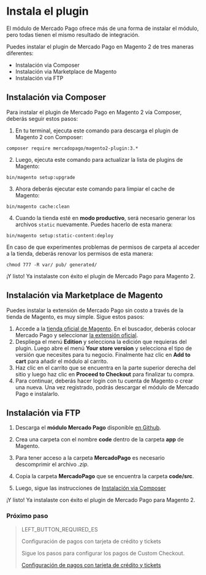 # Instala el plugin

El módulo de Mercado Pago ofrece más de una forma de instalar el módulo, pero todas tienen el mismo resultado de integración.

Puedes instalar el plugin de Mercado Pago en Magento 2 de tres maneras diferentes:

* Instalación via Composer
* Instalación via Marketplace de Magento
* Instalación via FTP

## Instalación via Composer

Para instalar el plugin de Mercado Pago en Magento 2 vía Composer, deberás seguir estos pasos:

1. En tu terminal, ejecuta este comando para descarga el plugin de Magento 2 con Composer:

```
composer require mercadopago/magento2-plugin:3.*
```

2. Luego, ejecuta este comando para actualizar la lista de plugins de Magento:

```
bin/magento setup:upgrade
```

3. Ahora deberás ejecutar este comando para limpiar el cache de Magento:

```
bin/magento cache:clean
```

4. Cuando la tienda esté en **modo productivo**, será necesario generar los archivos `static` nuevamente. Puedes hacerlo de esta manera:

```
bin/magento setup:static-content:deploy
```

En caso de que experimentes problemas de permisos de carpeta al acceder a la tienda, deberás renovar los permisos de esta manera:

```
chmod 777 -R var/ pub/ generated/
```

¡Y listo! Ya instalaste con éxito el plugin de Mercado Pago para Magento 2.

## Instalación via Marketplace de Magento

Puedes instalar la extensión de Mercado Pago sin costo a través de la tienda de Magento, es muy simple. Sigue estos pasos:

1. Accede a la [tienda oficial de Magento](https://marketplace.magento.com/). En el buscador, deberás colocar Mercado Pago y seleccionar [la extensión oficial](https://marketplace.magento.com/mercadopago-core.html). 
2. Despliega el menú **Edition** y selecciona la edición que requieras del plugin. Luego abre el menú **Your store version** y selecciona el tipo de versión que necesites para tu negocio. Finalmente haz clic en **Add to cart** para añadir el módulo al carrito.
3. Haz clic en el carrito que se encuentra en la parte superior derecha del sitio y luego haz clic en **Proceed to Checkout** para finalizar tu compra.
4. Para continuar, deberás hacer login con tu cuenta de Magento o crear una nueva. Una vez registrado, podrás descargar el módulo de Mercado Pago e instalarlo.


## Instalación via FTP

1. Descarga el **módulo Mercado Pago** disponible [en Github](https://github.com/mercadopago/cart-magento2).

2. Crea una carpeta con el nombre **code** dentro de la carpeta **app** de Magento.

3. Para tener acceso a la carpeta **MercadoPago** es necesario descomprimir el archivo *.zip*.

4. Copia la carpeta **MercadoPago** que se encuentra la carpeta **code/src**.

5. Luego, sigue las instrucciones de [Instalación via Composer](#bookmark_Instalación_via_Composer)

¡Y listo! Ya instalaste con éxito el plugin de Mercado Pago para Magento 2.


### Próximo paso

> LEFT_BUTTON_REQUIRED_ES
>
> Configuración de pagos con tarjeta de crédito y tickets
>
> Sigue los pasos para configurar los pagos de Custom Checkout.
>
> 
> [Configuración de pagos con tarjeta de crédito y tickets](https://www.mercadopago[FAKER][URL][DOMAIN]/developers/es/guides/plugins/magento-two/payment-configuration)